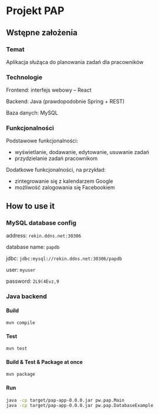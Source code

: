 # Projekt PAP
## Wstępne założenia
### Temat
Aplikacja służąca do planowania zadań dla pracowników

### Technologie
Frontend: interfejs webowy – React

Backend: Java (prawdopodobnie Spring + REST)

Baza danych: MySQL

### Funkcjonalności
Podstawowe funkcjonalności:

- wyświetlanie, dodawanie, edytowanie, usuwanie zadań
- przydzielanie zadań pracownikom

Dodatkowe funkcjonalności, na przykład:

- zintegrowanie się z kalendarzem Google
- możliwość zalogowania się Facebookiem

## How to use it
### MySQL database config
address: `rekin.ddns.net:30306`

database name: `papdb`

jdbc: `jdbc:mysql://rekin.ddns.net:30306/papdb`

user: `myuser`

password: `2L9(4Evz,9`

### Java backend
#### Build
```sh
mvn compile
```

#### Test
```sh
mvn test
```

#### Build & Test & Package at once
```sh
mvn package
```

#### Run
```sh
java -cp target/pap-app-0.0.0.jar pw.pap.Main
java -cp target/pap-app-0.0.0.jar pw.pap.DatabaseExample
```

